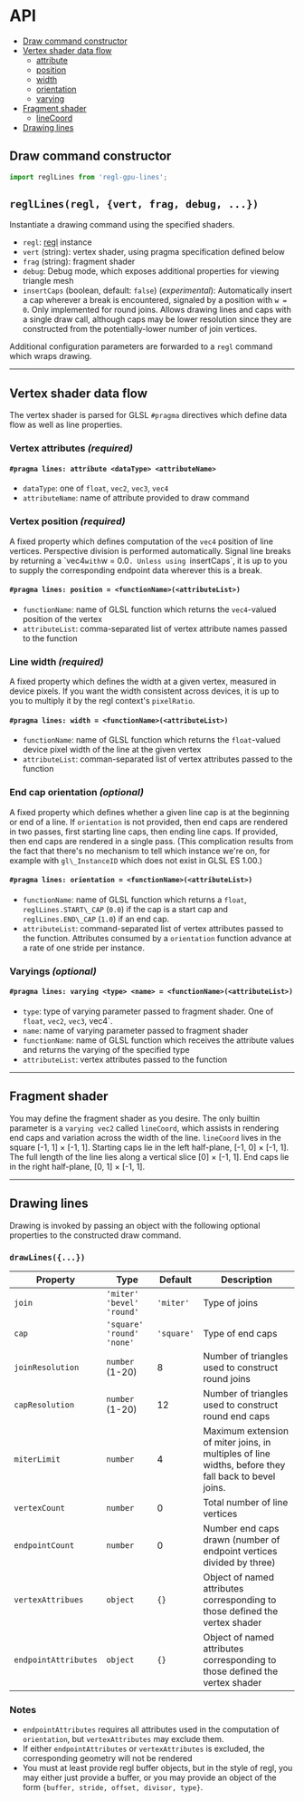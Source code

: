 # API

- [Draw command constructor](#draw-command-constructor)
- [Vertex shader data flow](#vertex-shader-data-flow)
  - [attribute](#vertex-attributes-required)
  - [position](#vertex-position-required)
  - [width](#line-width-required)
  - [orientation](#end-cap-orientation-optional)
  - [varying](#varyings-optional)
- [Fragment shader](#fragment-shader)
  - [lineCoord](#fragment-shader)
- [Drawing lines](#drawing-lines)

## Draw command constructor

```js
import reglLines from 'regl-gpu-lines';
```

## `reglLines(regl, {vert, frag, debug, ...})`

Instantiate a drawing command using the specified shaders.

- `regl`: [regl](https://github.com/regl-project/regl) instance
- `vert` (string): vertex shader, using pragma specification defined below
- `frag` (string): fragment shader
- `debug`: Debug mode, which exposes additional properties for viewing triangle mesh
- `insertCaps` (boolean, default: `false`) (*experimental*): Automatically insert a cap wherever a break is encountered, signaled by a position with `w = 0`. Only implemented for round joins. Allows drawing lines and caps with a single draw call, although caps may be lower resolution since they are constructed from the potentially-lower number of join vertices.

Additional configuration parameters are forwarded to a `regl` command which wraps drawing.

---

## Vertex shader data flow

The vertex shader is parsed for GLSL `#pragma` directives which define data flow as well as line properties.

### Vertex attributes *(required)*
#### `#pragma lines: attribute <dataType> <attributeName>`
- `dataType`: one of `float`, `vec2`, `vec3`, `vec4`
- `attributeName`: name of attribute provided to draw command

### Vertex position *(required)*
A fixed property which defines computation of the `vec4` position of line vertices. Perspective division is performed automatically. Signal line breaks by returning a \`vec4` with `w = 0.0`. Unless using `insertCaps`, it is up to you to supply the corresponding endpoint data wherever this is a break.
#### `#pragma lines: position = <functionName>(<attributeList>)`
- `functionName`: name of GLSL function which returns the `vec4`-valued position of the vertex
- `attributeList`: comma-separated list of vertex attribute names passed to the function

### Line width *(required)*
A fixed property which defines the width at a given vertex, measured in device pixels. If you want the width consistent across devices, it is up to you to multiply it by the regl context's `pixelRatio`.
#### `#pragma lines: width = <functionName>(<attributeList>)`
- `functionName`: name of GLSL function which returns the `float`-valued device pixel width of the line at the given vertex
- `attributeList`: comman-separated list of vertex attributes passed to the function

### End cap orientation *(optional)*
A fixed property which defines whether a given line cap is at the beginning or end of a line. If `orientation` is not provided, then end caps are rendered in two passes, first starting line caps, then ending line caps. If provided, then end caps are rendered in a single pass. (This complication results from the fact that there's no mechanism to tell which instance we're on, for example with `gl\_InstanceID` which does not exist in GLSL ES 1.00.)
#### `#pragma lines: orientation = <functionName>(<attributeList>)`
- `functionName`: name of GLSL function which returns a `float`, `reglLines.START\_CAP` (`0.0`) if the cap is a start cap and `reglLines.END\_CAP` (`1.0`) if an end cap.
- `attributeList`: command-separated list of vertex attributes passed to the function. Attributes consumed by a `orientation` function advance at a rate of one stride per instance.

### Varyings *(optional)*
#### `#pragma lines: varying <type> <name> = <functionName>(<attributeList>)`
- `type`: type of varying parameter passed to fragment shader. One of `float`, `vec2`, `vec3`, vec4`.
- `name`: name of varying parameter passed to fragment shader
- `functionName`: name of GLSL function which receives the attribute values and returns the varying of the specified type
- `attributeList`: vertex attributes passed to the function

---

## Fragment shader

You may define the fragment shader as you desire. The only builtin parameter is a `varying vec2` called `lineCoord`, which assists in rendering end caps and variation across the width of the line. `lineCoord` lives in the square [-1, 1] &times; [-1, 1]. Starting caps lie in the left half-plane, [-1, 0] &times; [-1, 1]. The full length of the line lies along a vertical slice [0] &times; [-1, 1]. End caps lie in the right half-plane, [0, 1] &times; [-1, 1].

---

## Drawing lines

Drawing is invoked by passing an object with the following optional properties to the constructed draw command.

### `drawLines({...})`

| Property | Type | Default | Description |
| -------- | ---- | ------- | ----------- |
| `join` | `'miter'` `'bevel'` `'round'` | `'miter'` | Type of joins |
| `cap` | `'square'` `'round'` `'none'` | `'square'` | Type of end caps | 
| `joinResolution` | `number` (1-20) | 8 | Number of triangles used to construct round joins | 
| `capResolution` | `number` (1-20) | 12 | Number of triangles used to construct round end caps | 
| `miterLimit` | `number` | 4 | Maximum extension of miter joins, in multiples of line widths, before they fall back to bevel joins. |
| `vertexCount` | `number` | 0 | Total number of line vertices |
| `endpointCount` | `number` | 0 | Number end caps drawn (number of endpoint vertices divided by three) |
| `vertexAttribues` | `object` | `{}` | Object of named attributes corresponding to those defined the vertex shader |
| `endpointAttributes` | `object` | `{}` | Object of named attributes corresponding to those defined the vertex shader |

### Notes
- `endpointAttributes` requires all attributes used in the computation of `orientation`, but `vertexAttributes` may exclude them.
- If either `endpointAttributes` or `vertexAttributes` is excluded, the corresponding geometry will not be rendered
- You must at least provide regl buffer objects, but in the style of regl, you may either just provide a buffer, or you may provide an object of the form `{buffer, stride, offset, divisor, type}`.
